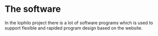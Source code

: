 # The software
In the lophilo project there is a lot of software programs which is used to support flexible and rapided program design based on the website.
